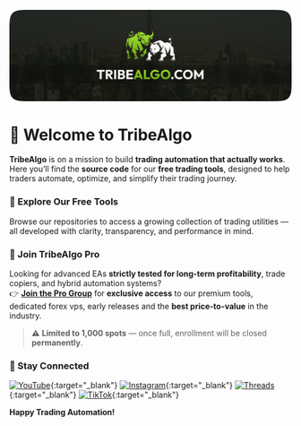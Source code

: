 ![TribeAlgo Thumbnail](thumbnail.png)

# 👋 Welcome to **TribeAlgo**

**TribeAlgo** is on a mission to build **trading automation that actually works**.  
Here you’ll find the **source code** for our **free trading tools**, designed to help traders automate, optimize, and simplify their trading journey.

### 🚀 Explore Our Free Tools

Browse our repositories to access a growing collection of trading utilities — all developed with clarity, transparency, and performance in mind.

### 💎 Join TribeAlgo Pro

Looking for advanced EAs **strictly tested for long-term profitability**, trade copiers, and hybrid automation systems?  
👉 [**Join the Pro Group**](https://tribealgo.com/pro) for **exclusive access** to our premium tools, dedicated forex vps, early releases and the **best price-to-value** in the industry.

> ⚠️ **Limited to 1,000 spots** — once full, enrollment will be closed **permanently**.

### 💬 Stay Connected

[![YouTube](https://img.shields.io/badge/YouTube-0A0A0A?logo=youtube)](https://tribealgo.com/youtube){:target="\_blank"}
[![Instagram](https://img.shields.io/badge/Instagram-0A0A0A?logo=instagram)](https://tribealgo.com/instagram){:target="\_blank"}
[![Threads](https://img.shields.io/badge/Threads-0A0A0A?logo=threads)](https://tribealgo.com/threads){:target="\_blank"}
[![TikTok](https://img.shields.io/badge/TikTok-0A0A0A?logo=tiktok)](https://tribealgo.com/tiktok){:target="\_blank"}

**Happy Trading Automation!**
